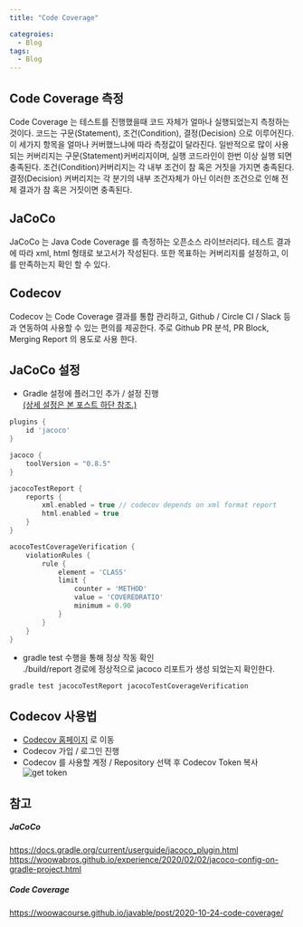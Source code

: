 ```yaml
---
title: "Code Coverage"

categroies:
  - Blog
tags:
  - Blog
---
```


## Code Coverage 측정
Code Coverage 는 테스트를 진행했을때 코드 자체가 얼마나 실행되었는지 측정하는 것이다.
코드는 구문(Statement), 조건(Condition), 결정(Decision) 으로 이루어진다. 이 세가지 항목을 얼마나 커버했느냐에 따라 측정값이 달라진다. 일반적으로 많이 사용되는 커버리지는 구문(Statement)커버리지이며, 실행 코드라인이 한번 이상 실행 되면 충족된다. 조건(Condition)커버리지는 각 내부 조건이 참 혹은 거짓을 가지면 충족된다. 결정(Decision) 커버리지는 각 분기의 내부 조건자체가 아닌 이러한 조건으로 인해 전체 결과가 참 혹은 거짓이면 충족된다. 

## JaCoCo
JaCoCo 는 Java Code Coverage 를 측정하는 오픈소스 라이브러리다. 테스트 결과에 따라 xml, html 형태로 보고서가 작성된다. 또한 목표하는 커버리지를 설정하고, 이를 만족하는지 확인 할 수 있다.

## Codecov
Codecov 는 Code Coverage 결과를 통합 관리하고, Github / Circle CI / Slack 등과 연동하여 사용할 수 있는 편의를 제공한다. 주로 Github PR 분석, PR Block, Merging Report 의 용도로 사용 한다. 

## JaCoCo 설정
*  Gradle 설정에 플러그인 추가 / 설정 진행  
[(상세 설정은 본 포스트 하단 참조.)](#참고)  

```groovy
plugins {
    id 'jacoco'
}

jacoco {
    toolVersion = "0.8.5"
}

jacocoTestReport {
    reports {
        xml.enabled = true // codecov depends on xml format report
        html.enabled = true
    }
}

acocoTestCoverageVerification {
    violationRules {
        rule {
            element = 'CLASS'
            limit {
                counter = 'METHOD'
                value = 'COVEREDRATIO'
                minimum = 0.90
            }
        }
    }
}
```
* gradle test 수행을 통해 정상 작동 확인  
 ./build/report 경로에 정상적으로 jacoco 리포트가 생성 되었는지 확인한다.
```shell script 
gradle test jacocoTestReport jacocoTestCoverageVerification
```

## Codecov 사용법
* [Codecov 홈페이지](https://about.codecov.io/) 로 이동
* Codecov 가입 / 로그인 진행
* Codecov 를 사용할 계정 / Repository 선택 후 Codecov Token 복사  
![get token](./assets/images/posts/codecovTokenCopy.PNG)


## 참고
##### JaCoCo
https://docs.gradle.org/current/userguide/jacoco_plugin.html  
https://woowabros.github.io/experience/2020/02/02/jacoco-config-on-gradle-project.html
##### Code Coverage
https://woowacourse.github.io/javable/post/2020-10-24-code-coverage/
